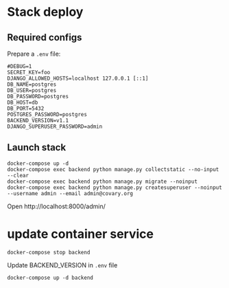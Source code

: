 # Stack deploy

## Required configs

Prepare a `.env` file:

```
#DEBUG=1
SECRET_KEY=foo
DJANGO_ALLOWED_HOSTS=localhost 127.0.0.1 [::1]
DB_NAME=postgres
DB_USER=postgres
DB_PASSWORD=postgres
DB_HOST=db
DB_PORT=5432
POSTGRES_PASSWORD=postgres
BACKEND_VERSION=v1.1
DJANGO_SUPERUSER_PASSWORD=admin
```
## Launch stack

```
docker-compose up -d
docker-compose exec backend python manage.py collectstatic --no-input --clear
docker-compose exec backend python manage.py migrate --noinput
docker-compose exec backend python manage.py createsuperuser --noinput --username admin --email admin@covary.org
```

Open http://localhost:8000/admin/

# update container service

```
docker-compose stop backend
```

Update BACKEND_VERSION in `.env` file

```
docker-compose up -d backend
```
